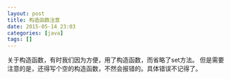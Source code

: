 ```yaml
---
layout: post
title: 构造函数注意
date: 2015-05-14 23:03
categories: [java]
tags: []
---
```

关于构造函数，有时我们因为方便，用了构造函数，而省略了set方法。
但是需要注意的是，还得写个空的构造函数，不然会报错的。具体错误不记得了。
